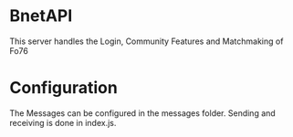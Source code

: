 # BnetAPI
This server handles the Login, Community Features and Matchmaking of Fo76

# Configuration

The Messages can be configured in the messages folder. Sending and receiving is done in index.js. 



